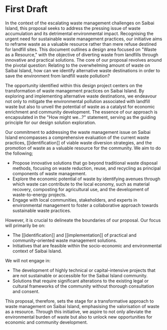# First Draft
In the context of the escalating waste management challenges on Saibai Island, this proposal seeks to address the pressing issue of waste accumulation and its detrimental environmental impact. Recognising the urgent need for sustainable waste management practices, our initiative aims to reframe waste as a valuable resource rather than mere refuse destined for landfill sites. This document outlines a design area focused on "Waste as a Resource," with the objective of diverting waste from landfills through innovative and practical solutions. The core of our proposal revolves around the pivotal question: Relating to the overwhelming amount of waste on Saibai Island, how can we identify alternative waste destinations in order to save the environment from landfill waste pollution?

The opportunity identified within this design project centers on the transformation of waste management practices on Saibai Island. By exploring and implementing alternative waste destinations, we endeavour not only to mitigate the environmental pollution associated with landfill waste but also to unveil the potential of waste as a catalyst for economic enrichment and community development. The essence of our approach is encapsulated in the "How might we...?" statement, serving as the guiding principle for our design solution exploration.

Our commitment to addressing the waste management issue on Saibai Island encompasses a comprehensive evaluation of the current waste practices, [[identification]] of viable waste diversion strategies, and the promotion of waste as a valuable resource for the community. We aim to do the following;
- Propose innovative solutions that go beyond traditional waste disposal methods, focusing on waste reduction, reuse, and recycling as principal components of waste management.
- Explore the economic potential of waste by identifying avenues through which waste can contribute to the local economy, such as material recovery, composting for agricultural use, and the development of waste-to-energy projects.
- Engage with local communities, stakeholders, and experts in environmental management to foster a collaborative approach towards sustainable waste practices.

However, it is crucial to delineate the boundaries of our proposal. Our focus will primarily be on:
- The [[identification]] and [[implementation]] of practical and community-oriented waste management solutions.
- Initiatives that are feasible within the socio-economic and environmental context of Saibai Island.

We will not engage in:
- The development of highly technical or capital-intensive projects that are not sustainable or accessible for the Saibai Island community.
- Solutions that require significant alterations to the existing legal or cultural frameworks of the community without thorough consultation and consent.

This proposal, therefore, sets the stage for a transformative approach to waste management on Saibai Island, emphasising the valorisation of waste as a resource. Through this initiative, we aspire to not only alleviate the environmental burden of waste but also to unlock new opportunities for economic and community development.